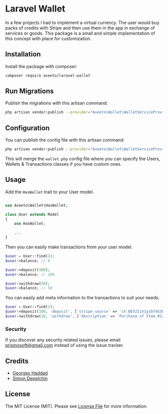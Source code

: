 # Laravel Wallet

In a few projects I had to implement a virtual currency. The user would buy packs of credits with Stripe and then use them in the app in exchange of services or goods.
This package is a small and simple implementation of this concept with place for customization.

## Installation

Install the package with composer:

```bash
composer require aveeto/laravel-wallet
```

## Run Migrations

Publish the migrations with this artisan command:

```bash
php artisan vendor:publish --provider="Aveeto\Wallet\WalletServiceProvider" --tag=migrations
```

## Configuration

You can publish the config file with this artisan command:

```bash
php artisan vendor:publish --provider="Aveeto\Wallet\WalletServiceProvider" --tag=config
```

This will merge the `wallet.php` config file where you can specify the Users, Wallets & Transactions classes if you have custom ones.

## Usage

Add the `HasWallet` trait to your User model.

``` php

use Aveeto\Wallet\HasWallet;

class User extends Model
{
    use HasWallet;

    ...
}
```

Then you can easily make transactions from your user model.

``` php
$user = User::find(1);
$user->balance; // 0

$user->deposit(100);
$user->balance; // 100

$user->withdraw(50);
$user->balance; // 50
```

You can easily add meta information to the transactions to suit your needs.

``` php
$user = User::find(1);
$user->deposit(100, 'deposit', ['stripe_source' => 'ch_BEV2Iih1yzbf4G3HNsfOQ07h', 'description' => 'Deposit of 100 credits from Stripe Payment']);
$user->withdraw(10, 'withdraw', ['description' => 'Purchase of Item #1234']);
```

### Security

If you discover any security related issues, please email prismosoft@gmail.com instead of using the issue tracker.

## Credits
- [Georges Haddad](https://github.com/aveeto)
- [Simon Depelchin](https://github.com/depsimon)

## License

The MIT License (MIT). Please see [License File](LICENSE.md) for more information.
